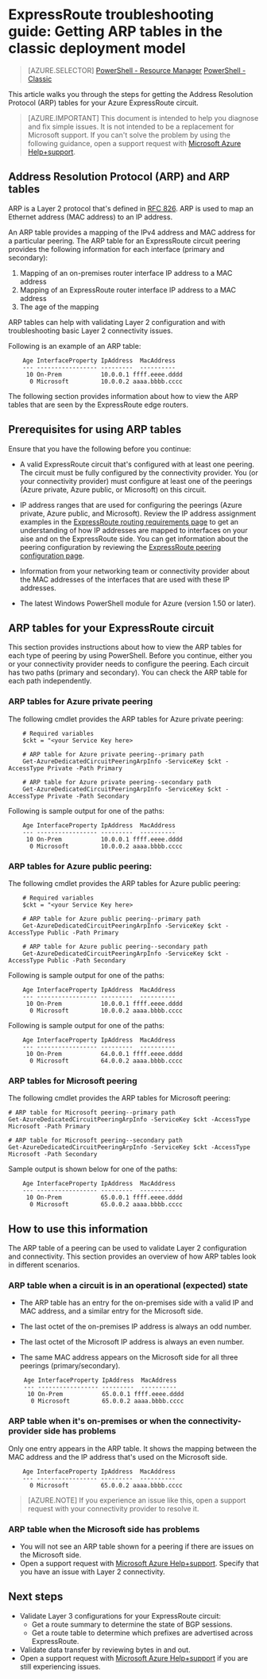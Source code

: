 <properties
   pageTitle="ExpressRoute troubleshooting guide: Getting ARP tables | Microsoft Azure"
   description="This page provides instructions for getting the ARP tables for an ExpressRoute circuit."
   documentationCenter="na"
   services="expressroute"
   authors="ganesr"
   manager="carolz"
   editor="tysonn"/>
<tags
   ms.service="expressroute"
   ms.devlang="na"
   ms.topic="article"
   ms.tgt_pltfrm="na"
   ms.workload="infrastructure-services"
   ms.date="10/10/2016"
   ms.author="ganesr"/>

# ExpressRoute troubleshooting guide: Getting ARP tables in the classic deployment model

> [AZURE.SELECTOR]
[PowerShell - Resource Manager](expressroute-troubleshooting-arp-resourcemanager.md)
[PowerShell - Classic](expressroute-troubleshooting-arp-classic.md)

This article walks you through the steps for getting the Address Resolution Protocol (ARP) tables for your Azure ExpressRoute circuit.

>[AZURE.IMPORTANT] This document is intended to help you diagnose and fix simple issues. It is not intended to be a replacement for Microsoft support. If you can't solve the problem by using the following guidance, open a support request with [Microsoft Azure Help+support](https://portal.azure.com/?#blade/Microsoft_Azure_Support/HelpAndSupportBlade).

## Address Resolution Protocol (ARP) and ARP tables
ARP is a Layer 2 protocol that's defined in [RFC 826](https://tools.ietf.org/html/rfc826). ARP is used to map an Ethernet address (MAC address) to an IP address.

An ARP table provides a mapping of the IPv4 address and MAC address for a particular peering. The ARP table for an ExpressRoute circuit peering provides the following information for each interface (primary and secondary):

1. Mapping of an on-premises router interface IP address to a MAC address
2. Mapping of an ExpressRoute router interface IP address to a MAC address
3. The age of the mapping

ARP tables can help with validating Layer 2 configuration and with troubleshooting basic Layer 2 connectivity issues.

Following is an example of an ARP table:

		Age InterfaceProperty IpAddress  MacAddress    
		--- ----------------- ---------  ----------    
		 10 On-Prem           10.0.0.1 ffff.eeee.dddd
		  0 Microsoft         10.0.0.2 aaaa.bbbb.cccc


The following section provides information about how to view the ARP tables that are seen by the ExpressRoute edge routers.

## Prerequisites for using ARP tables

Ensure that you have the following before you continue:

 - A valid ExpressRoute circuit that's configured with at least one peering. The circuit must be fully configured by the connectivity provider. You (or your connectivity provider) must configure at least one of the peerings (Azure private, Azure public, or Microsoft) on this circuit.

 - IP address ranges that are used for configuring the peerings (Azure private, Azure public, and Microsoft). Review the IP address assignment examples in the [ExpressRoute routing requirements page](expressroute-routing.md) to get an understanding of how IP addresses are mapped to interfaces on your aise and on the ExpressRoute side. You can get information about the peering configuration by reviewing the [ExpressRoute peering configuration page](expressroute-howto-routing-classic.md).

 - Information from your networking team or connectivity provider about the MAC addresses of the interfaces that are used with these IP addresses.

 - The latest Windows PowerShell module for Azure (version 1.50 or later).

## ARP tables for your ExpressRoute circuit
This section provides instructions about how to view the ARP tables for each type of peering by using PowerShell. Before you continue, either you or your connectivity provider needs to configure the peering. Each circuit has two paths (primary and secondary). You can check the ARP table for each path independently.

### ARP tables for Azure private peering
The following cmdlet provides the ARP tables for Azure private peering:

		# Required variables
		$ckt = "<your Service Key here>

		# ARP table for Azure private peering--primary path
		Get-AzureDedicatedCircuitPeeringArpInfo -ServiceKey $ckt -AccessType Private -Path Primary

		# ARP table for Azure private peering--secondary path
		Get-AzureDedicatedCircuitPeeringArpInfo -ServiceKey $ckt -AccessType Private -Path Secondary

Following is sample output for one of the paths:

		Age InterfaceProperty IpAddress  MacAddress    
		--- ----------------- ---------  ----------    
		 10 On-Prem           10.0.0.1 ffff.eeee.dddd
		  0 Microsoft         10.0.0.2 aaaa.bbbb.cccc


### ARP tables for Azure public peering:
The following cmdlet provides the ARP tables for Azure public peering:

		# Required variables
		$ckt = "<your Service Key here>

		# ARP table for Azure public peering--primary path
		Get-AzureDedicatedCircuitPeeringArpInfo -ServiceKey $ckt -AccessType Public -Path Primary

		# ARP table for Azure public peering--secondary path
		Get-AzureDedicatedCircuitPeeringArpInfo -ServiceKey $ckt -AccessType Public -Path Secondary

Following is sample output for one of the paths:

		Age InterfaceProperty IpAddress  MacAddress    
		--- ----------------- ---------  ----------    
		 10 On-Prem           10.0.0.1 ffff.eeee.dddd
		  0 Microsoft         10.0.0.2 aaaa.bbbb.cccc


Following is sample output for one of the paths:

		Age InterfaceProperty IpAddress  MacAddress    
		--- ----------------- ---------  ----------    
		 10 On-Prem           64.0.0.1 ffff.eeee.dddd
		  0 Microsoft         64.0.0.2 aaaa.bbbb.cccc


### ARP tables for Microsoft peering
The following cmdlet provides the ARP tables for Microsoft peering:

    # ARP table for Microsoft peering--primary path
    Get-AzureDedicatedCircuitPeeringArpInfo -ServiceKey $ckt -AccessType Microsoft -Path Primary

    # ARP table for Microsoft peering--secondary path
    Get-AzureDedicatedCircuitPeeringArpInfo -ServiceKey $ckt -AccessType Microsoft -Path Secondary


Sample output is shown below for one of the paths:

		Age InterfaceProperty IpAddress  MacAddress    
		--- ----------------- ---------  ----------    
		 10 On-Prem           65.0.0.1 ffff.eeee.dddd
		  0 Microsoft         65.0.0.2 aaaa.bbbb.cccc


## How to use this information
The ARP table of a peering can be used to validate Layer 2 configuration and connectivity. This section provides an overview of how ARP tables look in different scenarios.

### ARP table when a circuit is in an operational (expected) state

 - The ARP table has an entry for the on-premises side with a valid IP and MAC address, and a similar entry for the Microsoft side.
 - The last octet of the on-premises IP address is always an odd number.
 - The last octet of the Microsoft IP address is always an even number.
 - The same MAC address appears on the Microsoft side for all three peerings (primary/secondary).


		Age InterfaceProperty IpAddress  MacAddress    
		--- ----------------- ---------  ----------    
		 10 On-Prem           65.0.0.1 ffff.eeee.dddd
		  0 Microsoft         65.0.0.2 aaaa.bbbb.cccc

### ARP table when it's on-premises or when the connectivity-provider side has problems

 Only one entry appears in the ARP table. It shows the mapping between the MAC address and the IP address that's used on the Microsoft side.

		Age InterfaceProperty IpAddress  MacAddress    
		--- ----------------- ---------  ----------    
		  0 Microsoft         65.0.0.2 aaaa.bbbb.cccc

>[AZURE.NOTE] If you experience an issue like this, open a support request with your connectivity provider to resolve it.


### ARP table when the Microsoft side has problems

 - You will not see an ARP table shown for a peering if there are issues on the Microsoft side.
 -  Open a support request with [Microsoft Azure Help+support](https://portal.azure.com/?#blade/Microsoft_Azure_Support/HelpAndSupportBlade). Specify that you have an issue with Layer 2 connectivity.

## Next steps

 - Validate Layer 3 configurations for your ExpressRoute circuit:
	 - Get a route summary to determine the state of BGP sessions.
	 - Get a route table to determine which prefixes are advertised across ExpressRoute.
 - Validate data transfer by reviewing bytes in and out.
 - Open a support request with [Microsoft Azure Help+support](https://portal.azure.com/?#blade/Microsoft_Azure_Support/HelpAndSupportBlade) if you are still experiencing issues.
